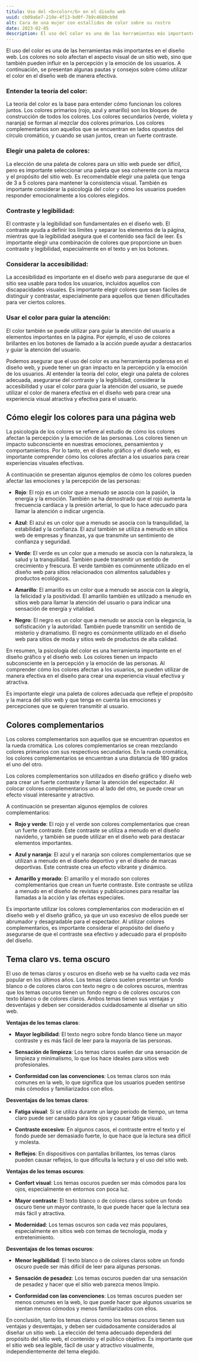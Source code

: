 ```yaml
---
titulo: Uso del <b>color</b> en el diseño web
uuid: cb09a6e7-210e-4f13-bd0f-7b9c4680cb9d
alt: Cara de una mujer con estallidos de color sobre su rostro
date: 2023-02-05
description: El uso del color es una de las herramientas más importantes en el diseño web. Los colores no solo afectan el aspecto visual de un sitio web, sino que también pueden influir en la percepción y la emoción de los usuarios.
---
```


El uso del color es una de las herramientas más importantes en el diseño web. Los colores no solo afectan el aspecto visual de un sitio web, sino que también pueden influir en la percepción y la emoción de los usuarios. A continuación, se presentan algunas pautas y consejos sobre cómo utilizar el color en el diseño web de manera efectiva.

### Entender la teoría del color:

La teoría del color es la base para entender cómo funcionan los colores juntos. Los colores primarios (rojo, azul y amarillo) son los bloques de construcción de todos los colores. Los colores secundarios (verde, violeta y naranja) se forman al mezclar dos colores primarios. Los colores complementarios son aquellos que se encuentran en lados opuestos del círculo cromático, y cuando se usan juntos, crean un fuerte contraste.

### Elegir una paleta de colores:

La elección de una paleta de colores para un sitio web puede ser difícil, pero es importante seleccionar una paleta que sea coherente con la marca y el propósito del sitio web. Es recomendable elegir una paleta que tenga de 3 a 5 colores para mantener la consistencia visual. También es importante considerar la psicología del color y cómo los usuarios pueden responder emocionalmente a los colores elegidos.

### Contraste y legibilidad:

El contraste y la legibilidad son fundamentales en el diseño web. El contraste ayuda a definir los límites y separar los elementos de la página, mientras que la legibilidad asegura que el contenido sea fácil de leer. Es importante elegir una combinación de colores que proporcione un buen contraste y legibilidad, especialmente en el texto y en los botones.

### Considerar la accesibilidad:

La accesibilidad es importante en el diseño web para asegurarse de que el sitio sea usable para todos los usuarios, incluidos aquellos con discapacidades visuales. Es importante elegir colores que sean fáciles de distinguir y contrastar, especialmente para aquellos que tienen dificultades para ver ciertos colores.

### Usar el color para guiar la atención:

El color también se puede utilizar para guiar la atención del usuario a elementos importantes en la página. Por ejemplo, el uso de colores brillantes en los botones de llamado a la acción puede ayudar a destacarlos y guiar la atención del usuario.

Podemos asegurar que el uso del color es una herramienta poderosa en el diseño web, y puede tener un gran impacto en la percepción y la emoción de los usuarios. Al entender la teoría del color, elegir una paleta de colores adecuada, asegurarse del contraste y la legibilidad, considerar la accesibilidad y usar el color para guiar la atención del usuario, se puede utilizar el color de manera efectiva en el diseño web para crear una experiencia visual atractiva y efectiva para el usuario.

## Cómo elegir los colores para una página web

La psicología de los colores se refiere al estudio de cómo los colores afectan la percepción y la emoción de las personas. Los colores tienen un impacto subconsciente en nuestras emociones, pensamientos y comportamientos. Por lo tanto, en el diseño gráfico y el diseño web, es importante comprender cómo los colores afectan a los usuarios para crear experiencias visuales efectivas.

A continuación se presentan algunos ejemplos de cómo los colores pueden afectar las emociones y la percepción de las personas:

- **Rojo**: El rojo es un color que a menudo se asocia con la pasión, la energía y la emoción. También se ha demostrado que el rojo aumenta la frecuencia cardíaca y la presión arterial, lo que lo hace adecuado para llamar la atención o indicar urgencia.

- **Azul**: El azul es un color que a menudo se asocia con la tranquilidad, la estabilidad y la confianza. El azul también se utiliza a menudo en sitios web de empresas y finanzas, ya que transmite un sentimiento de confianza y seguridad.

- **Verde**: El verde es un color que a menudo se asocia con la naturaleza, la salud y la tranquilidad. También puede transmitir un sentido de crecimiento y frescura. El verde también es comúnmente utilizado en el diseño web para sitios relacionados con alimentos saludables y productos ecológicos.

- **Amarillo**: El amarillo es un color que a menudo se asocia con la alegría, la felicidad y la positividad. El amarillo también es utilizado a menudo en sitios web para llamar la atención del usuario o para indicar una sensación de energía y vitalidad.

- **Negro**: El negro es un color que a menudo se asocia con la elegancia, la sofisticación y la autoridad. También puede transmitir un sentido de misterio y dramatismo. El negro es comúnmente utilizado en el diseño web para sitios de moda y sitios web de productos de alta calidad.

En resumen, la psicología del color es una herramienta importante en el diseño gráfico y el diseño web. Los colores tienen un impacto subconsciente en la percepción y la emoción de las personas. Al comprender cómo los colores afectan a los usuarios, se pueden utilizar de manera efectiva en el diseño para crear una experiencia visual efectiva y atractiva.

Es importante elegir una paleta de colores adecuada que refleje el propósito y la marca del sitio web y que tenga en cuenta las emociones y percepciones que se quieren transmitir al usuario.

## Colores complementarios

Los colores complementarios son aquellos que se encuentran opuestos en la rueda cromática. Los colores complementarios se crean mezclando colores primarios con sus respectivos secundarios. En la rueda cromática, los colores complementarios se encuentran a una distancia de 180 grados el uno del otro.

Los colores complementarios son utilizados en diseño gráfico y diseño web para crear un fuerte contraste y llamar la atención del espectador. Al colocar colores complementarios uno al lado del otro, se puede crear un efecto visual interesante y atractivo.

A continuación se presentan algunos ejemplos de colores complementarios:

- **Rojo y verde**: El rojo y el verde son colores complementarios que crean un fuerte contraste. Este contraste se utiliza a menudo en el diseño navideño, y también se puede utilizar en el diseño web para destacar elementos importantes.

- **Azul y naranja**: El azul y el naranja son colores complementarios que se utilizan a menudo en el diseño deportivo y en el diseño de marcas deportivas. Este contraste crea un efecto vibrante y dinámico.

- **Amarillo y morado**: El amarillo y el morado son colores complementarios que crean un fuerte contraste. Este contraste se utiliza a menudo en el diseño de revistas y publicaciones para resaltar las llamadas a la acción y las ofertas especiales.

Es importante utilizar los colores complementarios con moderación en el diseño web y el diseño gráfico, ya que un uso excesivo de ellos puede ser abrumador y desagradable para el espectador. Al utilizar colores complementarios, es importante considerar el propósito del diseño y asegurarse de que el contraste sea efectivo y adecuado para el propósito del diseño.

## Tema claro vs. tema oscuro

El uso de temas claros y oscuros en diseño web se ha vuelto cada vez más popular en los últimos años. Los temas claros suelen presentar un fondo blanco o de colores claros con texto negro o de colores oscuros, mientras que los temas oscuros tienen un fondo negro o de colores oscuros con texto blanco o de colores claros. Ambos temas tienen sus ventajas y desventajas y deben ser considerados cuidadosamente al diseñar un sitio web.

**Ventajas de los temas claros**:

- **Mayor legibilidad**: El texto negro sobre fondo blanco tiene un mayor contraste y es más fácil de leer para la mayoría de las personas.

- **Sensación de limpieza**: Los temas claros suelen dar una sensación de limpieza y minimalismo, lo que los hace ideales para sitios web profesionales.

- **Conformidad con las convenciones**: Los temas claros son más comunes en la web, lo que significa que los usuarios pueden sentirse más cómodos y familiarizados con ellos.

**Desventajas de los temas claros**:

- **Fatiga visual**: Si se utiliza durante un largo período de tiempo, un tema claro puede ser cansado para los ojos y causar fatiga visual.

- **Contraste excesivo**: En algunos casos, el contraste entre el texto y el fondo puede ser demasiado fuerte, lo que hace que la lectura sea difícil y molesta.

- **Reflejos**: En dispositivos con pantallas brillantes, los temas claros pueden causar reflejos, lo que dificulta la lectura y el uso del sitio web.

**Ventajas de los temas oscuros**:

- **Confort visual**: Los temas oscuros pueden ser más cómodos para los ojos, especialmente en entornos con poca luz.

- **Mayor contraste**: El texto blanco o de colores claros sobre un fondo oscuro tiene un mayor contraste, lo que puede hacer que la lectura sea más fácil y atractiva.

- **Modernidad**: Los temas oscuros son cada vez más populares, especialmente en sitios web con temas de tecnología, moda y entretenimiento.

**Desventajas de los temas oscuros**:

- **Menor legibilidad**: El texto blanco o de colores claros sobre un fondo oscuro puede ser más difícil de leer para algunas personas.

- **Sensación de pesadez**: Los temas oscuros pueden dar una sensación de pesadez y hacer que el sitio web parezca menos limpio.

- **Conformidad con las convenciones**: Los temas oscuros pueden ser menos comunes en la web, lo que puede hacer que algunos usuarios se sientan menos cómodos y menos familiarizados con ellos.

En conclusión, tanto los temas claros como los temas oscuros tienen sus ventajas y desventajas, y deben ser cuidadosamente considerados al diseñar un sitio web. La elección del tema adecuado dependerá del propósito del sitio web, el contenido y el público objetivo. Es importante que el sitio web sea legible, fácil de usar y atractivo visualmente, independientemente del tema elegido.
